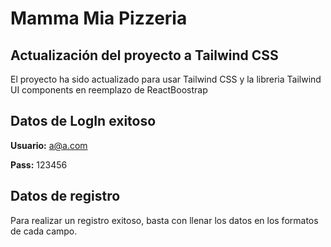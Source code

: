# Mamma Mia Pizzeria

## Actualización del proyecto a Tailwind CSS

El proyecto ha sido actualizado para usar Tailwind CSS y la libreria Tailwind UI components en reemplazo de ReactBoostrap

## Datos de LogIn exitoso

**Usuario:** a@a.com

**Pass:** 123456

## Datos de registro

Para realizar un registro exitoso, basta con llenar los datos en los formatos de cada campo.

